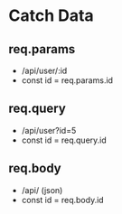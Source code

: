 # Catch Data

## req.params
- /api/user/:id
- const id = req.params.id

## req.query
- /api/user?id=5
- const id = req.query.id

## req.body
- /api/ (json)
- const id = req.body.id
